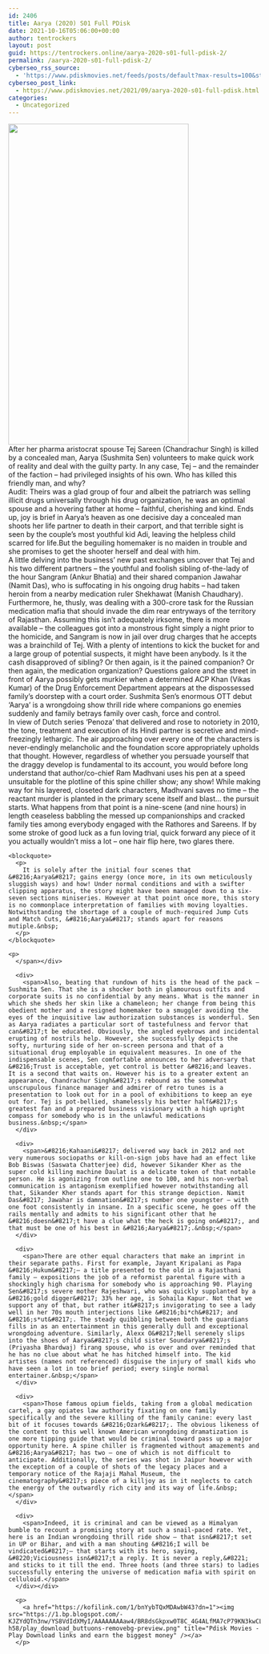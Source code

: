 ```yaml
---
id: 2406
title: Aarya (2020) S01 Full PDisk
date: 2021-10-16T05:06:00+00:00
author: tentrockers
layout: post
guid: https://tentrockers.online/aarya-2020-s01-full-pdisk-2/
permalink: /aarya-2020-s01-full-pdisk-2/
cyberseo_rss_source:
  - 'https://www.pdiskmovies.net/feeds/posts/default?max-results=100&start-index=201'
cyberseo_post_link:
  - https://www.pdiskmovies.net/2021/09/aarya-2020-s01-full-pdisk.html
categories:
  - Uncategorized
---
```

<div class="separator">
  <a href="https://1.bp.blogspot.com/-xIrdbaAvmtE/YVRakAquqgI/AAAAAAAAbbc/78QTnYiZLsEbIKYT7y9TUX1TdrmlC19KACLcBGAsYHQ/s1280/Aarya%2B%25282020%2529%2BS01%2BFull%2BPDisk.jpg" imageanchor="1"><img loading="lazy" border="0" data-original-height="1280" data-original-width="721" height="640" src="https://1.bp.blogspot.com/-xIrdbaAvmtE/YVRakAquqgI/AAAAAAAAbbc/78QTnYiZLsEbIKYT7y9TUX1TdrmlC19KACLcBGAsYHQ/w360-h640/Aarya%2B%25282020%2529%2BS01%2BFull%2BPDisk.jpg" width="360" /></a>
</div>



<div>
  <div>
    <span>After her pharma aristocrat spouse Tej Sareen (Chandrachur Singh) is killed by a concealed man, Aarya (Sushmita Sen) volunteers to make quick work of reality and deal with the guilty party. In any case, Tej – and the remainder of the faction – had privileged insights of his own. Who has killed this friendly man, and why?&nbsp;</span>
  </div>
  
  <div>
    <span>Audit: Theirs was a glad group of four and albeit the patriarch was selling illicit drugs universally through his drug organization, he was an optimal spouse and a hovering father at home – faithful, cherishing and kind. Ends up, joy is brief in Aarya&#8217;s heaven as one decisive day a concealed man shoots her life partner to death in their carport, and that terrible sight is seen by the couple&#8217;s most youthful kid Adi, leaving the helpless child scarred for life.But the beguiling homemaker is no maiden in trouble and she promises to get the shooter herself and deal with him.&nbsp;</span>
  </div>
  
  <div>
    <span>A little delving into the business&#8217; new past exchanges uncover that Tej and his two different partners – the youthful and foolish sibling of-the-lady of the hour Sangram (Ankur Bhatia) and their shared companion Jawahar (Namit Das), who is suffocating in his ongoing drug habits – had taken heroin from a nearby medication ruler Shekhawat (Manish Chaudhary). Furthermore, he, thusly, was dealing with a 300-crore task for the Russian medication mafia that should invade the dim rear entryways of the territory of Rajasthan. Assuming this isn&#8217;t adequately irksome, there is more available – the colleagues got into a monstrous fight simply a night prior to the homicide, and Sangram is now in jail over drug charges that he accepts was a brainchild of Tej. With a plenty of intentions to kick the bucket for and a large group of potential suspects, it might have been anybody. Is it the cash disapproved of sibling? Or then again, is it the pained companion? Or then again, the medication organization? Questions galore and the street in front of Aarya possibly gets murkier when a determined ACP Khan (Vikas Kumar) of the Drug Enforcement Department appears at the dispossessed family&#8217;s doorstep with a court order. Sushmita Sen&#8217;s enormous OTT debut &#8216;Aarya&#8217; is a wrongdoing show thrill ride where companions go enemies suddenly and family betrays family over cash, force and control.&nbsp;</span>
  </div>
  
  <div>
    <span>In view of Dutch series &#8216;Penoza&#8217; that delivered and rose to notoriety in 2010, the tone, treatment and execution of its Hindi partner is secretive and mind-freezingly lethargic. The air approaching over every one of the characters is never-endingly melancholic and the foundation score appropriately upholds that thought. However, regardless of whether you persuade yourself that the draggy develop is fundamental to its account, you would before long understand that author/co-chief Ram Madhvani uses his pen at a speed unsuitable for the plotline of this spine chiller show; any show! While making way for his layered, closeted dark characters, Madhvani saves no time – the reactant murder is planted in the primary scene itself and blast… the pursuit starts. What happens from that point is a nine-scene (and nine hours) in length ceaseless babbling the messed up companionships and cracked family ties among everybody engaged with the Rathores and Sareens. If by some stroke of good luck as a fun loving trial, quick forward any piece of it you actually wouldn&#8217;t miss a lot – one hair flip here, two glares there.&nbsp;</span>
  </div>
  
  <div>
    <span></p> 
    
    <blockquote>
      <p>
        It is solely after the initial four scenes that &#8216;Aarya&#8217; gains energy (once more, in its own meticulously sluggish ways) and how! Under normal conditions and with a swifter clipping apparatus, the story might have been managed down to a six-seven sections miniseries. However at that point once more, this story is no commonplace interpretation of families with moving loyalties. Notwithstanding the shortage of a couple of much-required Jump Cuts and Match Cuts, &#8216;Aarya&#8217; stands apart for reasons mutiple.&nbsp;
      </p>
    </blockquote>
    
    <p>
      </span></div> 
      
      <div>
        <span>Also, beating that rundown of hits is the head of the pack – Sushmita Sen. That she is a shocker both in glamourous outfits and corporate suits is no confidential by any means. What is the manner in which she sheds her skin like a chameleon; her change from being this obedient mother and a resigned homemaker to a smuggler avoiding the eyes of the inquisitive law authorization substances is wonderful. Sen as Aarya radiates a particular sort of tastefulness and fervor that can&#8217;t be educated. Obviously, the angled eyebrows and incidental erupting of nostrils help. However, she successfully depicts the softy, nurturing side of her on-screen persona and that of a situational drug employable in equivalent measures. In one of the indispensable scenes, Sen comfortable announces to her adversary that &#8216;Trust is acceptable, yet control is better &#8216;and leaves. It is a second that waits on. However his is to a greater extent an appearance, Chandrachur Singh&#8217;s rebound as the somewhat unscrupulous finance manager and admirer of retro tunes is a presentation to look out for in a pool of exhibitions to keep an eye out for. Tej is pot-bellied, shamelessly his better half&#8217;s greatest fan and a prepared business visionary with a high upright compass for somebody who is in the unlawful medications business.&nbsp;</span>
      </div>
      
      <div>
        <span>&#8216;Kahaani&#8217; delivered way back in 2012 and not very numerous sociopaths or kill-on-sign jobs have had an effect like Bob Biswas (Saswata Chatterjee) did, however Sikander Kher as the super cold killing machine Daulat is a delicate token of that notable person. He is agonizing from outline one to 100, and his non-verbal communication is antagonism exemplified however notwithstanding all that, Sikander Kher stands apart for this strange depiction. Namit Das&#8217; Jawahar is damnation&#8217;s number one youngster – with one foot consistently in insane. In a specific scene, he goes off the rails mentally and admits to his significant other that he &#8216;doesn&#8217;t have a clue what the heck is going on&#8217;, and that must be one of his best in &#8216;Aarya&#8217;.&nbsp;</span>
      </div>
      
      <div>
        <span>There are other equal characters that make an imprint in their separate paths. First for example, Jayant Kripalani as Papa &#8216;Hukum&#8217;— a title presented to the old in a Rajasthani family – expositions the job of a reformist parental figure with a shockingly high charisma for somebody who is approaching 90. Playing Sen&#8217;s severe mother Rajeshwari, who was quickly supplanted by a &#8216;gold digger&#8217; 33% her age, is Sohaila Kapur. Not that we support any of that, but rather it&#8217;s invigorating to see a lady well in her 70s mouth interjections like &#8216;bi*ch&#8217; and &#8216;s*ut&#8217;. The steady quibbling between both the guardians fills in as an entertainment in this generally dull and exceptional wrongdoing adventure. Similarly, Alexx O&#8217;Nell serenely slips into the shoes of Aarya&#8217;s child sister Soundarya&#8217;s (Priyasha Bhardwaj) firang spouse, who is over and over reminded that he has no clue about what he has hitched himself into. The kid artistes (names not referenced) disguise the injury of small kids who have seen a lot in too brief period; every single normal entertainer.&nbsp;</span>
      </div>
      
      <div>
        <span>Those famous opium fields, taking from a global medication cartel, a gay opiates law authority fixating on one family specifically and the severe killing of the family canine: every last bit of it focuses towards &#8216;Ozark&#8217;. The obvious likeness of the content to this well known American wrongdoing dramatization is one more tipping guide that would be criminal toward pass up a major opportunity here. A spine chiller is fragmented without amazements and &#8216;Aarya&#8217; has two – one of which is not difficult to anticipate. Additionally, the series was shot in Jaipur however with the exception of a couple of shots of the legacy places and a temporary notice of the Rajaji Mahal Museum, the cinematography&#8217;s piece of a killjoy as in it neglects to catch the energy of the outwardly rich city and its way of life.&nbsp;</span>
      </div>
      
      <div>
        <span>Indeed, it is criminal and can be viewed as a Himalyan bumble to recount a promising story at such a snail-paced rate. Yet, here is an Indian wrongdoing thrill ride show – that isn&#8217;t set in UP or Bihar, and with a man shouting &#8216;I will be vindicated&#8217;— that starts with its hero, saying, &#8220;Viciousness isn&#8217;t a reply. It is never a reply,&#8221; and sticks to it till the end. Three hoots (and three stars) to ladies successfully entering the universe of medication mafia with spirit on celluloid.</span>
      </div></div> 
      
      <p>
        <a href="https://kofilink.com/1/bnYybTQxMDAwbW43?dn=1"><img src="https://1.bp.blogspot.com/-KJZYdQTn3nw/YS8VdIdXMyI/AAAAAAAAaw4/BR8dsGkpxw0T8C_4G4ALfMA7cP79KN3kwCLcBGAsYHQ/w400-h58/play_download_buttuons-removebg-preview.png" title="Pdisk Movies - Play Download links and earn the biggest money" /></a>
      </p>